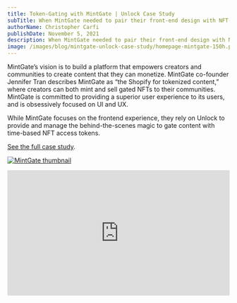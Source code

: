 ```yaml
---
title: Token-Gating with MintGate | Unlock Case Study
subTitle: When MintGate needed to pair their front-end design with NFT-based, token-gated access to video, audio, and other content, they reached out to Unlock.
authorName: Christopher Carfi
publishDate: November 5, 2021
description: When MintGate needed to pair their front-end design with NFT-based, token-gated access to video, audio, and other content, they reached out to Unlock.
image: /images/blog/mintgate-unlock-case-study/homepage-mintgate-150h.png
---
```


MintGate’s vision is to build a platform that empowers creators and communities to create content that they can monetize. MintGate co-founder Jennifer Tran describes MintGate as “the Shopify for tokenized content,” where creators can both mint and sell gated NFTs to their communities. MintGate is committed to providing a superior user experience to its users, and is obsessively focused on UI and UX. 

While MintGate focuses on the frontend experience, they rely on Unlock to provide and manage the behind-the-scenes magic to gate content with time-based NFT access tokens.

[See the full case study](https://19942922.fs1.hubspotusercontent-na1.net/hubfs/19942922/MintGate%20-%20Unlock%20Case%20Study.pdf).

[![MintGate thumbnail](/images/blog/mintgate-unlock-case-study/mintgate-thumbnail-2.png)](https://19942922.fs1.hubspotusercontent-na1.net/hubfs/19942922/MintGate%20-%20Unlock%20Case%20Study.pdf)


<div style="position: relative; overflow: hidden; width: 100%; padding-top: 56.25%;"><iframe style="position: absolute; top: 0; left: 0; bottom: 0; right: 0; width: 100%; height: 100%;" src="https://www.youtube.com/embed/Ig1leAaAZn0" title="YouTube video player" frameborder="0" allow="accelerometer; autoplay; clipboard-write; encrypted-media; gyroscope; picture-in-picture" allowfullscreen></iframe></div>
